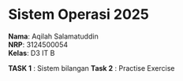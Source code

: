 # Sistem Operasi 2025

**Nama**: Aqilah Salamatuddin  
**NRP**: 3124500054  
**Kelas**: D3 IT B  

**TASK 1** : 
Sistem bilangan
**Task 2** :
Practise Exercise
